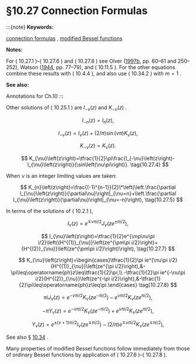 # §10.27 Connection Formulas

:::{note}
**Keywords:**

[connection formulas](http://dlmf.nist.gov/search/search?q=connection%20formulas) , [modified Bessel functions](http://dlmf.nist.gov/search/search?q=modified%20Bessel%20functions)

**Notes:**

For ( 10.27.1 )–( 10.27.6 ) and ( 10.27.8 ) see Olver ([1997b](./bib/O.html#bib1809 "Asymptotics and Special Functions"), pp. 60–61 and 250–252), Watson ([1944](./bib/W.html#bib2380 "A Treatise on the Theory of Bessel Functions"), pp. 77–79), and ( 10.11.5 ). For the other equations combine these results with ( 10.4.4 ), and also use ( 10.34.2 ) with $m=1$ .

**See also:**

Annotations for Ch.10
:::

Other solutions of ( 10.25.1 ) are $I_{-\nu}\left(z\right)$ and $K_{-\nu}\left(z\right)$ .


<a id="E1"></a>
$$
I_{-n}\left(z\right)=I_{n}\left(z\right), \tag{10.27.1}
$$


<a id="E2"></a>
$$
I_{-\nu}\left(z\right)=I_{\nu}\left(z\right)+(2/\pi)\sin\left(\nu\pi\right)K_{\nu}\left(z\right), \tag{10.27.2}
$$


<a id="E3"></a>
$$
K_{-\nu}\left(z\right)=K_{\nu}\left(z\right). \tag{10.27.3}
$$


<a id="E4"></a>
$$
K_{\nu}\left(z\right)=\tfrac{1}{2}\pi\frac{I_{-\nu}\left(z\right)-I_{\nu}\left(z\right)}{\sin\left(\nu\pi\right)}. \tag{10.27.4}
$$

When $\nu$ is an integer limiting values are taken:


<a id="E5"></a>
$$
K_{n}\left(z\right)=\frac{(-1)^{n-1}}{2}\*\left(\left.\frac{\partial I_{\nu}\left(z\right)}{\partial\nu}\right|_{\nu=n}+\left.\frac{\partial I_{\nu}\left(z\right)}{\partial\nu}\right|_{\nu=-n}\right), \tag{10.27.5}
$$

In terms of the solutions of ( 10.2.1 ),


<a id="E6"></a>
$$
I_{\nu}\left(z\right)=e^{\mp\nu\pi i/2}J_{\nu}\left(ze^{\pm\pi i/2}\right), \tag{10.27.6}
$$


<a id="E7"></a>
$$
I_{\nu}\left(z\right)=\tfrac{1}{2}e^{\mp\nu\pi i/2}\left({H^{(1)}_{\nu}}\left(ze^{\pm\pi i/2}\right)+{H^{(2)}_{\nu}}\left(ze^{\pm\pi i/2}\right)\right), \tag{10.27.7}
$$


<a id="E8"></a>
$$
K_{\nu}\left(z\right)=\begin{cases}\tfrac{1}{2}\pi ie^{\nu\pi i/2}{H^{(1)}_{\nu}}\left(ze^{\pi i/2}\right),&-\pi\leq\operatorname{ph}z\leq\tfrac{1}{2}\pi,\\
-\tfrac{1}{2}\pi ie^{-\nu\pi i/2}{H^{(2)}_{\nu}}\left(ze^{-\pi i/2}\right),&-\tfrac{1}{2}\pi\leq\operatorname{ph}z\leq\pi.\end{cases} \tag{10.27.8}
$$


<a id="E9"></a>
$$
\pi iJ_{\nu}\left(z\right)=e^{-\nu\pi i/2}K_{\nu}\left(ze^{-\pi i/2}\right)-e^{\nu\pi i/2}K_{\nu}\left(ze^{\pi i/2}\right), \tag{10.27.9}
$$


<a id="E10"></a>
$$
-\pi Y_{\nu}\left(z\right)=e^{-\nu\pi i/2}K_{\nu}\left(ze^{-\pi i/2}\right)+e^{\nu\pi i/2}K_{\nu}\left(ze^{\pi i/2}\right), \tag{10.27.10}
$$


<a id="E11"></a>
$$
Y_{\nu}\left(z\right)=e^{\pm(\nu+1)\pi i/2}I_{\nu}\left(ze^{\mp\pi i/2}\right)-(2/\pi)e^{\mp\nu\pi i/2}K_{\nu}\left(ze^{\mp\pi i/2}\right), \tag{10.27.11}
$$

See also § [10.34](./10.34.md "§10.34 Analytic Continuation ‣ Modified Bessel Functions ‣ Chapter 10 Bessel Functions") .

Many properties of modified Bessel functions follow immediately from those of ordinary Bessel functions by application of ( 10.27.6 )–( 10.27.8 ).
